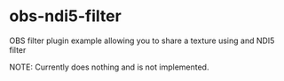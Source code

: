 # obs-ndi5-filter

OBS filter plugin example allowing you to share a texture using and NDI5 filter

NOTE: Currently does nothing and is not implemented.
